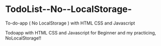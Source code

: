 # TodoList--No--LocalStorage-
To-do-app ( No LocalStorage ) with HTML CSS and Javascript


Todoapp with HTML CSS and Javascript for Beginner and my practicing,
NoLocalStorage!!
